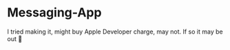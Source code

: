 # Messaging-App
I tried making it, might buy Apple Developer charge, may not. If so it may be out :eyes:
